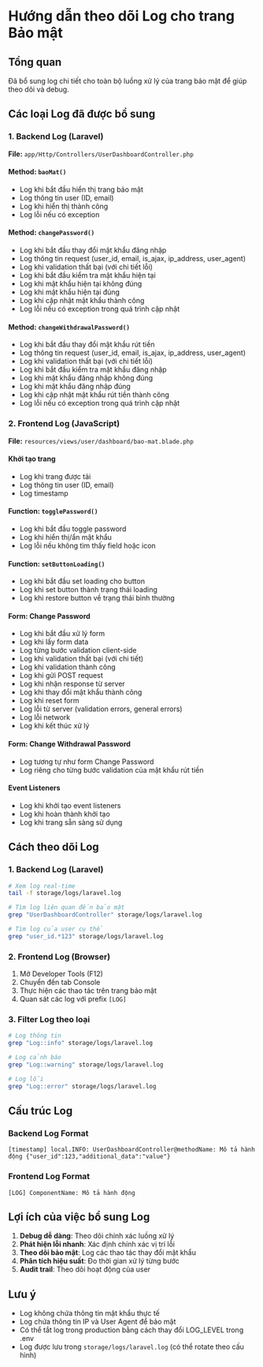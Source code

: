 # Hướng dẫn theo dõi Log cho trang Bảo mật

## Tổng quan
Đã bổ sung log chi tiết cho toàn bộ luồng xử lý của trang bảo mật để giúp theo dõi và debug.

## Các loại Log đã được bổ sung

### 1. Backend Log (Laravel)
**File:** `app/Http/Controllers/UserDashboardController.php`

#### Method: `baoMat()`
- Log khi bắt đầu hiển thị trang bảo mật
- Log thông tin user (ID, email)
- Log khi hiển thị thành công
- Log lỗi nếu có exception

#### Method: `changePassword()`
- Log khi bắt đầu thay đổi mật khẩu đăng nhập
- Log thông tin request (user_id, email, is_ajax, ip_address, user_agent)
- Log khi validation thất bại (với chi tiết lỗi)
- Log khi bắt đầu kiểm tra mật khẩu hiện tại
- Log khi mật khẩu hiện tại không đúng
- Log khi mật khẩu hiện tại đúng
- Log khi cập nhật mật khẩu thành công
- Log lỗi nếu có exception trong quá trình cập nhật

#### Method: `changeWithdrawalPassword()`
- Log khi bắt đầu thay đổi mật khẩu rút tiền
- Log thông tin request (user_id, email, is_ajax, ip_address, user_agent)
- Log khi validation thất bại (với chi tiết lỗi)
- Log khi bắt đầu kiểm tra mật khẩu đăng nhập
- Log khi mật khẩu đăng nhập không đúng
- Log khi mật khẩu đăng nhập đúng
- Log khi cập nhật mật khẩu rút tiền thành công
- Log lỗi nếu có exception trong quá trình cập nhật

### 2. Frontend Log (JavaScript)
**File:** `resources/views/user/dashboard/bao-mat.blade.php`

#### Khởi tạo trang
- Log khi trang được tải
- Log thông tin user (ID, email)
- Log timestamp

#### Function: `togglePassword()`
- Log khi bắt đầu toggle password
- Log khi hiển thị/ẩn mật khẩu
- Log lỗi nếu không tìm thấy field hoặc icon

#### Function: `setButtonLoading()`
- Log khi bắt đầu set loading cho button
- Log khi set button thành trạng thái loading
- Log khi restore button về trạng thái bình thường

#### Form: Change Password
- Log khi bắt đầu xử lý form
- Log khi lấy form data
- Log từng bước validation client-side
- Log khi validation thất bại (với chi tiết)
- Log khi validation thành công
- Log khi gửi POST request
- Log khi nhận response từ server
- Log khi thay đổi mật khẩu thành công
- Log khi reset form
- Log lỗi từ server (validation errors, general errors)
- Log lỗi network
- Log khi kết thúc xử lý

#### Form: Change Withdrawal Password
- Log tương tự như form Change Password
- Log riêng cho từng bước validation của mật khẩu rút tiền

#### Event Listeners
- Log khi khởi tạo event listeners
- Log khi hoàn thành khởi tạo
- Log khi trang sẵn sàng sử dụng

## Cách theo dõi Log

### 1. Backend Log (Laravel)
```bash
# Xem log real-time
tail -f storage/logs/laravel.log

# Tìm log liên quan đến bảo mật
grep "UserDashboardController" storage/logs/laravel.log

# Tìm log của user cụ thể
grep "user_id.*123" storage/logs/laravel.log
```

### 2. Frontend Log (Browser)
1. Mở Developer Tools (F12)
2. Chuyển đến tab Console
3. Thực hiện các thao tác trên trang bảo mật
4. Quan sát các log với prefix `[LOG]`

### 3. Filter Log theo loại
```bash
# Log thông tin
grep "Log::info" storage/logs/laravel.log

# Log cảnh báo
grep "Log::warning" storage/logs/laravel.log

# Log lỗi
grep "Log::error" storage/logs/laravel.log
```

## Cấu trúc Log

### Backend Log Format
```
[timestamp] local.INFO: UserDashboardController@methodName: Mô tả hành động {"user_id":123,"additional_data":"value"}
```

### Frontend Log Format
```
[LOG] ComponentName: Mô tả hành động
```

## Lợi ích của việc bổ sung Log

1. **Debug dễ dàng**: Theo dõi chính xác luồng xử lý
2. **Phát hiện lỗi nhanh**: Xác định chính xác vị trí lỗi
3. **Theo dõi bảo mật**: Log các thao tác thay đổi mật khẩu
4. **Phân tích hiệu suất**: Đo thời gian xử lý từng bước
5. **Audit trail**: Theo dõi hoạt động của user

## Lưu ý

- Log không chứa thông tin mật khẩu thực tế
- Log chứa thông tin IP và User Agent để bảo mật
- Có thể tắt log trong production bằng cách thay đổi LOG_LEVEL trong .env
- Log được lưu trong `storage/logs/laravel.log` (có thể rotate theo cấu hình)
